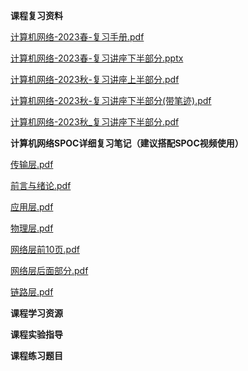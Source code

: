 <!-- tabs:start -->
**课程复习资料**

[计算机网络-2023春-复习手册.pdf](https://raw.gitmirror.com/HIT-OpenCS/CS_Courses/main/公共课程/计算机网络/课程复习资料/计算机网络-2023春-复习手册.pdf)

[计算机网络-2023春-复习讲座下半部分.pptx](https://raw.gitmirror.com/HIT-OpenCS/CS_Courses/main/公共课程/计算机网络/课程复习资料/计算机网络-2023春-复习讲座下半部分.pptx)

[计算机网络-2023秋-复习讲座上半部分.pdf](https://raw.gitmirror.com/HIT-OpenCS/CS_Courses/main/公共课程/计算机网络/课程复习资料/计算机网络-2023秋-复习讲座上半部分.pdf)

[计算机网络-2023秋-复习讲座下半部分(带笔迹).pdf](https://raw.gitmirror.com/HIT-OpenCS/CS_Courses/main/公共课程/计算机网络/课程复习资料/计算机网络-2023秋-复习讲座下半部分(带笔迹).pdf)

[计算机网络-2023秋_复习讲座下半部分.pdf](https://raw.gitmirror.com/HIT-OpenCS/CS_Courses/main/公共课程/计算机网络/课程复习资料/计算机网络-2023秋_复习讲座下半部分.pdf)

**计算机网络SPOC详细复习笔记（建议搭配SPOC视频使用）**

[传输层.pdf](https://raw.gitmirror.com/HIT-OpenCS/CS_Courses/main/公共课程/计算机网络/课程复习资料/计算机网络SPOC详细复习笔记（建议搭配SPOC视频使用）/传输层.pdf)

[前言与绪论.pdf](https://raw.gitmirror.com/HIT-OpenCS/CS_Courses/main/公共课程/计算机网络/课程复习资料/计算机网络SPOC详细复习笔记（建议搭配SPOC视频使用）/前言与绪论.pdf)

[应用层.pdf](https://raw.gitmirror.com/HIT-OpenCS/CS_Courses/main/公共课程/计算机网络/课程复习资料/计算机网络SPOC详细复习笔记（建议搭配SPOC视频使用）/应用层.pdf)

[物理层.pdf](https://raw.gitmirror.com/HIT-OpenCS/CS_Courses/main/公共课程/计算机网络/课程复习资料/计算机网络SPOC详细复习笔记（建议搭配SPOC视频使用）/物理层.pdf)

[网络层前10页.pdf](https://raw.gitmirror.com/HIT-OpenCS/CS_Courses/main/公共课程/计算机网络/课程复习资料/计算机网络SPOC详细复习笔记（建议搭配SPOC视频使用）/网络层前10页.pdf)

[网络层后面部分.pdf](https://raw.gitmirror.com/HIT-OpenCS/CS_Courses/main/公共课程/计算机网络/课程复习资料/计算机网络SPOC详细复习笔记（建议搭配SPOC视频使用）/网络层后面部分.pdf)

[链路层.pdf](https://raw.gitmirror.com/HIT-OpenCS/CS_Courses/main/公共课程/计算机网络/课程复习资料/计算机网络SPOC详细复习笔记（建议搭配SPOC视频使用）/链路层.pdf)

**课程学习资源**

**课程实验指导**

**课程练习题目**

<!-- tabs:end -->